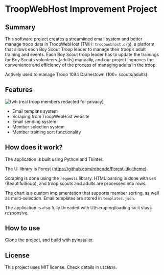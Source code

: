 # TroopWebHost Improvement Project

## Summary
This software project creates a streamlined email system and better manage troop data in TroopWebHost (TWH: `troopwebhost.org`), a platform that allows each Boy Scout Troop leader to manage their troop’s adult training and events. Each Boy Scout troop leader has to update the trainings for Boy Scouts volunteers (adults) manually, and our project improves the convenience and efficiency of the process of managing adults in the troop.

Actively used to manage Troop 1094 Darnestown (100+ scouts/adults).

## Features
![twh](https://github.com/user-attachments/assets/17bf3785-2293-40ab-ab79-e8add54d66f5)
(real troop members redacted for privacy)

- Email template system
- Scraping from TroopWebHost website
- Email sending system
- Member selection system
- Member training sort functionality

## How does it work?

The application is built using Python and Tkinter.

The UI library is Forest (https://github.com/rdbende/Forest-ttk-theme).

Scraping is done using the `requests` library. HTML parsing is done with `bs4` (BeautifulSoup), and troop scouts and adults are processed into rows.

The chart is a custom implementation that supports member sorting, as well as multi-selection. Email templates are stored in `templates.json`.

The application is also fully threaded with UI/scraping/loading so it stays responsive.

## How to use

Clone the project, and build with pyinstaller.

## License

This project uses MIT license. Check details in `LICENSE`.
